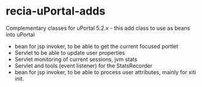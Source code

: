 # recia-uPortal-adds
Complementary classes for uPortal 5.2.x - this add class to use as beans into uPortal

- bean for jsp invoker, to be able to get the current focused portlet
- Servlet to be able to update user properties
- Servlet monitoring of current sessions, jvm stats
- Servlet and tools (event listener) for the StatsRecorder
- bean for jsp invoker, to be able to process user attributes, mainly for xiti init.